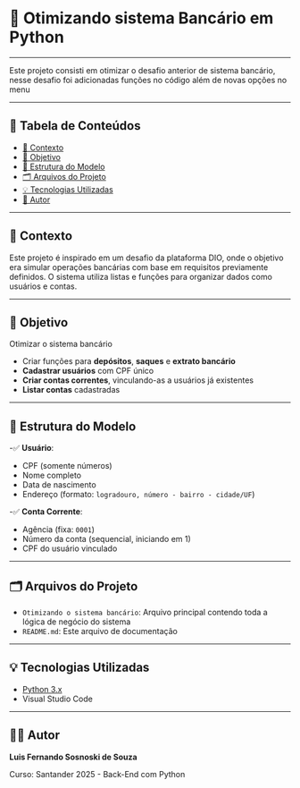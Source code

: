 # 🏦 Otimizando sistema Bancário em Python

---

Este projeto consisti em otimizar o desafio anterior de sistema bancário, nesse desafio foi adicionadas funções no código além de novas opções no menu

---

## 🧭 Tabela de Conteúdos

- [📘 Contexto](#-contexto)
- [🎯 Objetivo](#-objetivo)
- [🧱 Estrutura do Modelo](#-estrutura-do-modelo)
- [🗂️ Arquivos do Projeto](#️-arquivos-do-projeto)
- [💡 Tecnologias Utilizadas](#-tecnologias-utilizadas)
- [👤 Autor](#-autor)

---

## 📘 Contexto

Este projeto é inspirado em um desafio da plataforma DIO, onde o objetivo era simular operações bancárias com base em requisitos previamente definidos. O sistema utiliza listas e funções para organizar dados como usuários e contas.

---

## 🎯 Objetivo

Otimizar o sistema bancário

- Criar funções para **depósitos**, **saques** e **extrato bancário**
- **Cadastrar usuários** com CPF único
- **Criar contas correntes**, vinculando-as a usuários já existentes
- **Listar contas** cadastradas

---

## 🧱 Estrutura do Modelo

-✅ **Usuário**:
  - CPF (somente números)
  - Nome completo
  - Data de nascimento
  - Endereço (formato: `logradouro, número - bairro - cidade/UF`)

-✅ **Conta Corrente**:
  - Agência (fixa: `0001`)
  - Número da conta (sequencial, iniciando em 1)
  - CPF do usuário vinculado

---

## 🗂️ Arquivos do Projeto

- `Otimizando o sistema bancário`: Arquivo principal contendo toda a lógica de negócio do sistema
- `README.md`: Este arquivo de documentação

---

## 💡 Tecnologias Utilizadas

- [Python 3.x](https://www.python.org/)
- Visual Studio Code

---

## 🧑‍💻 Autor

**Luis Fernando Sosnoski de Souza**

Curso: Santander 2025 - Back-End com Python
